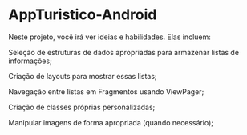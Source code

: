 # AppTuristico-Android


Neste projeto, você irá ver ideias e habilidades. Elas incluem:


Seleção de estruturas de dados apropriadas para armazenar listas de informações;

Criação de layouts para mostrar essas listas;

Navegação entre listas em Fragmentos usando ViewPager;

Criação de classes próprias personalizadas;

Manipular imagens de forma apropriada (quando necessário);
